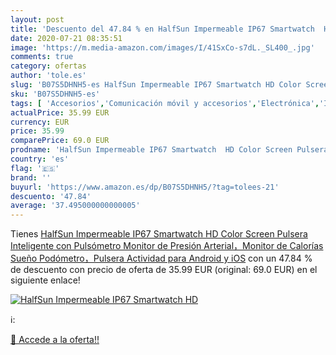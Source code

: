 ```yaml
---
layout: post
title: 'Descuento del 47.84 % en HalfSun Impermeable IP67 Smartwatch  HD '
date: 2020-07-21 08:35:51
image: 'https://m.media-amazon.com/images/I/41SxCo-s7dL._SL400_.jpg'
comments: true
category: ofertas
author: 'tole.es'
slug: 'B07S5DHNH5-es HalfSun Impermeable IP67 Smartwatch HD Color Screen...'
sku: 'B07S5DHNH5-es'
tags: [ 'Accesorios','Comunicación móvil y accesorios','Electrónica','Informática','Móviles','Móviles y smartphones libres','Ratones','Smartwatches','Tabletas gráficas','Teclados, ratones y periféricos de entrada','Tecnología para vestir','android', ]
actualPrice: 35.99 EUR
currency: EUR
price: 35.99
comparePrice: 69.0 EUR
prodname: 'HalfSun Impermeable IP67 Smartwatch  HD Color Screen Pulsera Inteligente con Pulsómetro  Monitor de Presión Arterial，Monitor de Calorías  Sueño  Podómetro，Pulsera Actividad para Android y iOS'
country: 'es'
flag: '🇪🇸'
brand: ''
buyurl: 'https://www.amazon.es/dp/B07S5DHNH5/?tag=tolees-21'
descuento: '47.84'
average: '37.495000000000005'
---
```


Tienes [HalfSun Impermeable IP67 Smartwatch  HD Color Screen Pulsera Inteligente con Pulsómetro  Monitor de Presión Arterial，Monitor de Calorías  Sueño  Podómetro，Pulsera Actividad para Android y iOS](https://www.amazon.es/dp/B07S5DHNH5/?tag=tolees-21) con un 47.84 % de descuento con precio de oferta de 35.99 EUR (original: 69.0 EUR) en el siguiente enlace!

[![HalfSun Impermeable IP67 Smartwatch  HD ](https://m.media-amazon.com/images/I/41SxCo-s7dL._SL400_.jpg)](https://www.amazon.es/dp/B07S5DHNH5/?tag=tolees-21)

ℹ️:


[🛒 Accede a la oferta!!](https://www.amazon.es/dp/B07S5DHNH5/?tag=tolees-21)
